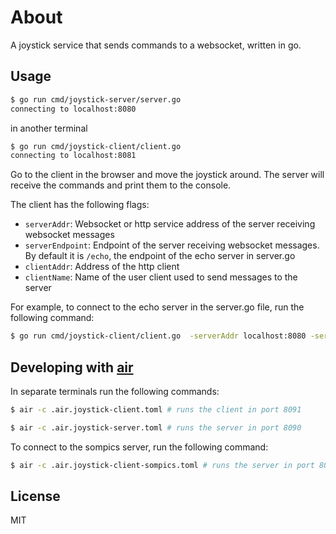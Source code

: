 # About

A joystick service that sends commands to a websocket, written in go.

## Usage

```bash
$ go run cmd/joystick-server/server.go
connecting to localhost:8080
```

in another terminal

```bash
$ go run cmd/joystick-client/client.go
connecting to localhost:8081
```

Go to the client in the browser and move the joystick around. The server will receive the commands and print them to the console.

The client has the following flags:

* `serverAddr`: Websocket or http service address of the server receiving websocket messages
* `serverEndpoint`: Endpoint of the server receiving websocket messages. By default it is `/echo`, the endpoint of the echo server in server.go
* `clientAddr`: Address of the http client
* `clientName`: Name of the user client used to send messages to the server

For example, to connect to the echo server in the server.go file, run the following command:

```bash
$ go run cmd/joystick-client/client.go  -serverAddr localhost:8080 -serverEndpoint /echo -clientAddr localhost:8081 -clientName ""
```

## Developing with [air](https://github.com/air-verse/air?tab=readme-ov-file)

In separate terminals run the following commands:

```bash
$ air -c .air.joystick-client.toml # runs the client in port 8091
```

```bash
$ air -c .air.joystick-server.toml # runs the server in port 8090
```

To connect to the sompics server, run the following command:

```bash
$ air -c .air.joystick-client-sompics.toml # runs the server in port 8091, and connects to sompics in port 9080
```

## License

MIT
